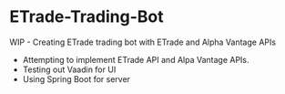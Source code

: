 # ETrade-Trading-Bot
WIP - Creating ETrade trading bot with ETrade and Alpha Vantage APIs

- Attempting to implement ETrade API and Alpa Vantage APIs.
- Testing out Vaadin for UI
- Using Spring Boot for server
